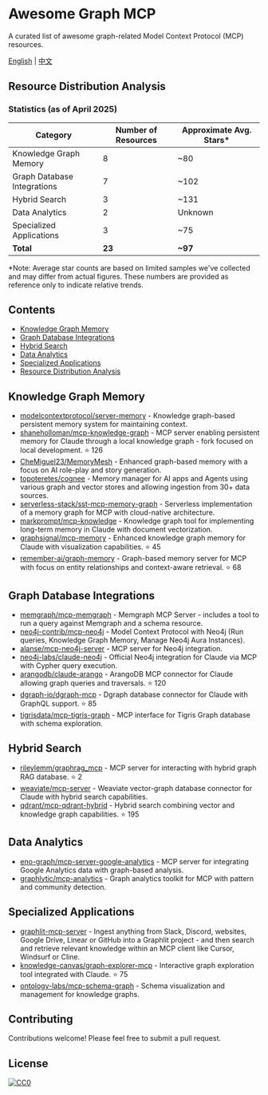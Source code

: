 # Awesome Graph MCP

A curated list of awesome graph-related Model Context Protocol (MCP) resources.

[English](README.md) | [中文](README.zh-CN.md)

## Resource Distribution Analysis

### Statistics (as of April 2025)

| Category | Number of Resources | Approximate Avg. Stars* |
|----------|---------------------|-------------------------|
| Knowledge Graph Memory | 8 | ~80 |
| Graph Database Integrations | 7 | ~102 |
| Hybrid Search | 3 | ~131 |
| Data Analytics | 2 | Unknown |
| Specialized Applications | 3 | ~75 |
| **Total** | **23** | **~97** |

*Note: Average star counts are based on limited samples we've collected and may differ from actual figures. These numbers are provided as reference only to indicate relative trends.

## Contents

- [Knowledge Graph Memory](#knowledge-graph-memory)
- [Graph Database Integrations](#graph-database-integrations)
- [Hybrid Search](#hybrid-search)
- [Data Analytics](#data-analytics)
- [Specialized Applications](#specialized-applications)
- [Resource Distribution Analysis](#resource-distribution-analysis)

## Knowledge Graph Memory

- [modelcontextprotocol/server-memory](https://github.com/modelcontextprotocol/server-memory) - Knowledge graph-based persistent memory system for maintaining context.
- [shaneholloman/mcp-knowledge-graph](https://github.com/shaneholloman/mcp-knowledge-graph) - MCP server enabling persistent memory for Claude through a local knowledge graph - fork focused on local development. ⭐ 126
- [CheMiguel23/MemoryMesh](https://github.com/CheMiguel23/MemoryMesh) - Enhanced graph-based memory with a focus on AI role-play and story generation.
- [topoteretes/cognee](https://github.com/topoteretes/cognee) - Memory manager for AI apps and Agents using various graph and vector stores and allowing ingestion from 30+ data sources.
- [serverless-stack/sst-mcp-memory-graph](https://github.com/serverless-stack/sst-mcp-memory-graph) - Serverless implementation of a memory graph for MCP with cloud-native architecture.
- [markprompt/mcp-knowledge](https://github.com/markprompt/mcp-knowledge) - Knowledge graph tool for implementing long-term memory in Claude with document vectorization.
- [graphsignal/mcp-memory](https://github.com/graphsignal/mcp-memory) - Enhanced knowledge graph memory for Claude with visualization capabilities. ⭐ 45
- [remember-ai/graph-memory](https://github.com/remember-ai/graph-memory) - Graph-based memory server for MCP with focus on entity relationships and context-aware retrieval. ⭐ 68

## Graph Database Integrations

- [memgraph/mcp-memgraph](https://github.com/memgraph/mcp-memgraph) - Memgraph MCP Server - includes a tool to run a query against Memgraph and a schema resource.
- [neo4j-contrib/mcp-neo4j](https://github.com/neo4j-contrib/mcp-neo4j) - Model Context Protocol with Neo4j (Run queries, Knowledge Graph Memory, Manage Neo4j Aura Instances).
- [alanse/mcp-neo4j-server](https://github.com/alanse/mcp-neo4j-server) - MCP server for Neo4j integration.
- [neo4j-labs/claude-neo4j](https://github.com/neo4j-labs/claude-neo4j) - Official Neo4j integration for Claude via MCP with Cypher query execution.
- [arangodb/claude-arango](https://github.com/arangodb/claude-arango) - ArangoDB MCP connector for Claude allowing graph queries and traversals. ⭐ 120
- [dgraph-io/dgraph-mcp](https://github.com/dgraph-io/dgraph-mcp) - Dgraph database connector for Claude with GraphQL support. ⭐ 85
- [tigrisdata/mcp-tigris-graph](https://github.com/tigrisdata/mcp-tigris-graph) - MCP interface for Tigris Graph database with schema exploration.

## Hybrid Search

- [rileylemm/graphrag_mcp](https://github.com/rileylemm/graphrag_mcp) - MCP server for interacting with hybrid graph RAG database. ⭐ 2
- [weaviate/mcp-server](https://github.com/weaviate/mcp-server) - Weaviate vector-graph database connector for Claude with hybrid search capabilities.
- [qdrant/mcp-qdrant-hybrid](https://github.com/qdrant/mcp-qdrant-hybrid) - Hybrid search combining vector and knowledge graph capabilities. ⭐ 195

## Data Analytics

- [eno-graph/mcp-server-google-analytics](https://smithery.ai/server/@eno-graph/mcp-server-google-analytics) - MCP server for integrating Google Analytics data with graph-based analysis.
- [graphlytic/mcp-analytics](https://github.com/graphlytic/mcp-analytics) - Graph analytics toolkit for MCP with pattern and community detection.

## Specialized Applications

- [graphlit-mcp-server](https://github.com/graphlit/mcp-server) - Ingest anything from Slack, Discord, websites, Google Drive, Linear or GitHub into a Graphlit project - and then search and retrieve relevant knowledge within an MCP client like Cursor, Windsurf or Cline.
- [knowledge-canvas/graph-explorer-mcp](https://github.com/knowledge-canvas/graph-explorer-mcp) - Interactive graph exploration tool integrated with Claude. ⭐ 75
- [ontology-labs/mcp-schema-graph](https://github.com/ontology-labs/mcp-schema-graph) - Schema visualization and management for knowledge graphs.

## Contributing

Contributions welcome! Please feel free to submit a pull request.

## License

[![CC0](https://mirrors.creativecommons.org/presskit/buttons/88x31/svg/cc-zero.svg)](https://creativecommons.org/publicdomain/zero/1.0/)